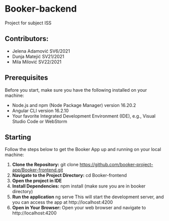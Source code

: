 # Booker-backend
Project for subject ISS

## Contributors:
* Jelena Adamović SV6/2021
* Dunja Matejić SV21/2021
* Mila Milović SV22/2021

## Prerequisites
Before you start, make sure you have the following installed on your machine:

- Node.js and npm (Node Package Manager) version 16.20.2
- Angular CLI version 16.2.10
- Your favorite Integrated Development Environment (IDE), e.g., Visual Studio Code or WebStorm


## Starting 
Follow the steps below to get the Booker App up and running on your local machine:
1. **Clone the Repository:**
   git clone https://github.com/booker-project-app/Booker-frontend.git
2. **Navigate to the Project Directory:**
   cd Booker-frontend
3. **Open the project in IDE**
4. **Install Dependencies:**
   npm install (make sure you are in booker directory)
5. **Run the application**
   ng serve
   This will start the development server, and you can access the app at http://localhost:4200
6. **Open in Your Browser:**
   Open your web browser and navigate to http://localhost:4200


